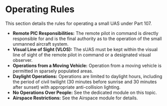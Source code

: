 # Operating Rules

This section details the rules for operating a small UAS under Part 107.

*   **Remote PIC Responsibilities:** The remote pilot in command is directly responsible for and is the final authority as to the operation of the small unmanned aircraft system.
*   **Visual Line of Sight (VLOS):** The sUAS must be kept within the visual line of sight of the remote pilot in command or a designated visual observer.
*   **Operations from a Moving Vehicle:** Operation from a moving vehicle is permitted in sparsely populated areas.
*   **Daylight Operations:** Operations are limited to daylight hours, including the period of civil twilight (30 minutes before sunrise and 30 minutes after sunset) with appropriate anti-collision lighting.
*   **No Operations Over People:** See the dedicated module on this topic.
*   **Airspace Restrictions:** See the Airspace module for details.